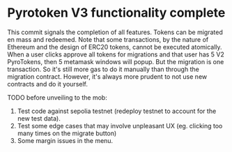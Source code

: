 # Pyrotoken V3 functionality complete

This commit signals the completion of all features. Tokens can be migrated en mass and redeemed. 
Note that some transactions, by the nature of Ethereum and the design of ERC20 tokens, cannot be executed atomically. When a user clicks approve all tokens for migrations and that user has 5 V2 PyroTokens, then 5 metamask windows will popup. 
But the migration is one transaction. So it's still more gas to do it manually than through the migration contract. However, it's always more prudent to not use new contracts and do it yourself.

TODO before unveiling to the mob:

1. Test code against sepolia testnet (redeploy testnet to account for the new test data).
2. Test some edge cases that may involve unpleasant UX (eg. clicking too many times on the migrate button)
3. Some margin issues in the menu.
